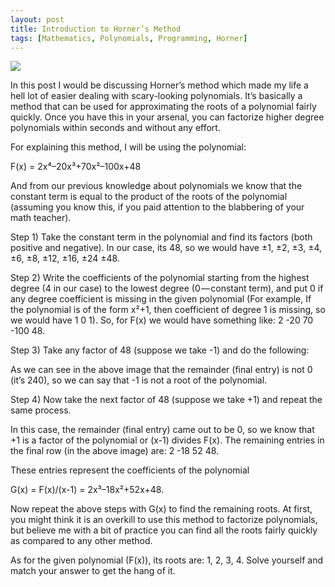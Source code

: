 ```yaml
---
layout: post
title: Introduction to Horner’s Method
tags: [Mathematics, Polynomials, Programming, Horner]
---
```

![](/img/horner_method_1.jpeg)


In this post I would be discussing Horner’s method which made my life a hell lot of easier dealing with scary-looking polynomials. It’s basically a method that can be used for approximating the roots of a polynomial fairly quickly. Once you have this in your arsenal, you can factorize higher degree polynomials within seconds and without any effort.

For explaining this method, I will be using the polynomial:

F(x) = 2x⁴–20x³+70x²–100x+48

And from our previous knowledge about polynomials we know that the constant term is equal to the product of the roots of the polynomial (assuming you know this, if you paid attention to the blabbering of your math teacher).

Step 1) Take the constant term in the polynomial and find its factors (both positive and negative). In our case, its 48, so we would have ±1, ±2, ±3, ±4, ±6, ±8, ±12, ±16, ±24 ±48.

Step 2) Write the coefficients of the polynomial starting from the highest degree (4 in our case) to the lowest degree (0 — constant term), and put 0 if any degree coefficient is missing in the given polynomial (For example, If the polynomial is of the form x²+1, then coefficient of degree 1 is missing, so we would have 1 0 1). So, for F(x) we would have something like: 2 -20 70 -100 48.

Step 3) Take any factor of 48 (suppose we take -1) and do the following:


As we can see in the above image that the remainder (final entry) is not 0 (it’s 240), so we can say that -1 is not a root of the polynomial.

Step 4) Now take the next factor of 48 (suppose we take +1) and repeat the same process.


In this case, the remainder (final entry) came out to be 0, so we know that +1 is a factor of the polynomial or (x-1) divides F(x). The remaining entries in the final row (in the above image) are: 2 -18 52 48.

These entries represent the coefficients of the polynomial

G(x) = F(x)/(x-1) = 2x³–18x²+52x+48.

Now repeat the above steps with G(x) to find the remaining roots. At first, you might think it is an overkill to use this method to factorize polynomials, but believe me with a bit of practice you can find all the roots fairly quickly as compared to any other method.

As for the given polynomial (F(x)), its roots are: 1, 2, 3, 4. Solve yourself and match your answer to get the hang of it.
